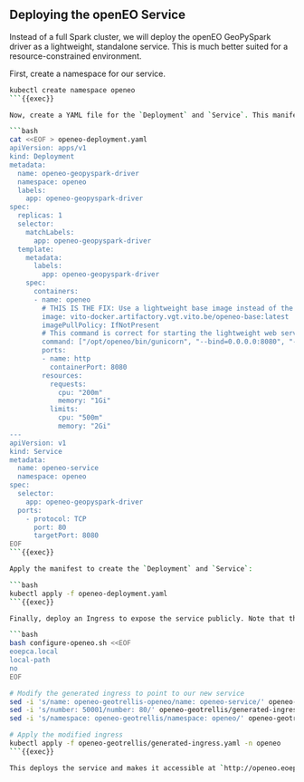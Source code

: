 ## Deploying the openEO Service

Instead of a full Spark cluster, we will deploy the openEO GeoPySpark driver as a lightweight, standalone service. This is much better suited for a resource-constrained environment.

First, create a namespace for our service.
```bash
kubectl create namespace openeo
```{{exec}}

Now, create a YAML file for the `Deployment` and `Service`. This manifest defines a single pod running the openEO service and exposes it within the cluster on port 8080.

```bash
cat <<EOF > openeo-deployment.yaml
apiVersion: apps/v1
kind: Deployment
metadata:
  name: openeo-geopyspark-driver
  namespace: openeo
  labels:
    app: openeo-geopyspark-driver
spec:
  replicas: 1
  selector:
    matchLabels:
      app: openeo-geopyspark-driver
  template:
    metadata:
      labels:
        app: openeo-geopyspark-driver
    spec:
      containers:
      - name: openeo
        # THIS IS THE FIX: Use a lightweight base image instead of the huge one.
        image: vito-docker.artifactory.vgt.vito.be/openeo-base:latest
        imagePullPolicy: IfNotPresent
        # This command is correct for starting the lightweight web service
        command: ["/opt/openeo/bin/gunicorn", "--bind=0.0.0.0:8080", "--workers=1", "openeogeotrellis.deploy.local_web_service:app"]
        ports:
        - name: http
          containerPort: 8080
        resources:
          requests:
            cpu: "200m"
            memory: "1Gi"
          limits:
            cpu: "500m"
            memory: "2Gi"
---
apiVersion: v1
kind: Service
metadata:
  name: openeo-service
  namespace: openeo
spec:
  selector:
    app: openeo-geopyspark-driver
  ports:
    - protocol: TCP
      port: 80
      targetPort: 8080
EOF
```{{exec}}

Apply the manifest to create the `Deployment` and `Service`:

```bash
kubectl apply -f openeo-deployment.yaml
```{{exec}}

Finally, deploy an Ingress to expose the service publicly. Note that the service port is now `80`.

```bash
bash configure-openeo.sh <<EOF
eoepca.local
local-path
no
EOF

# Modify the generated ingress to point to our new service
sed -i 's/name: openeo-geotrellis-openeo/name: openeo-service/' openeo-geotrellis/generated-ingress.yaml
sed -i 's/number: 50001/number: 80/' openeo-geotrellis/generated-ingress.yaml
sed -i 's/namespace: openeo-geotrellis/namespace: openeo/' openeo-geotrellis/generated-ingress.yaml

# Apply the modified ingress
kubectl apply -f openeo-geotrellis/generated-ingress.yaml -n openeo
```{{exec}}

This deploys the service and makes it accessible at `http://openeo.eoepca.local`.